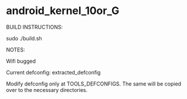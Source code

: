 # android_kernel_10or_G

BUILD INSTRUCTIONS:

sudo ./build.sh

NOTES:

Wifi bugged

Current defconfig: extracted_defconfig

Modify defconfig only at TOOLS_DEFCONFIGS. The same will be copied over to the necessary directories.
